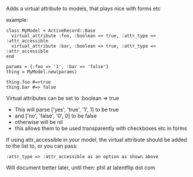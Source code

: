Adds a virtual attribute to models, that plays nice with forms etc


example:

    class MyModel < ActiveRecord::Base
      virtual_attribute :foo, :boolean => true, :attr_type => :attr_accessible
      virtual_attribute :bar, :boolean => true, :attr_type => :attr_accessible
    end

    params = {:foo => '1', :bar => 'false'}
    thing = MyModel.new(params)
  
    thing.foo #=>true
    thing.bar #=> false


Virtual attributes can be set to :boolean => true

  - This will parse ['yes', 'true', '1', 1] to be true
  - and ['no', 'false', '0', 0] to be false
  - otherwise will be nil
  - this allows them to be used transparently with checkboxes etc in forms

If using attr_accessible in your model, the virtual attribute should be added to the list to, or you can pass:

    :attr_type => :attr_accessible as an option as shown above

Will document better later, until then:
  phil at latentflip dot com


